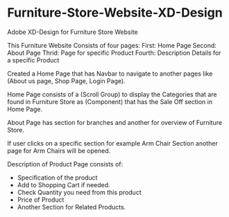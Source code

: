 # Furniture-Store-Website-XD-Design
Adobe XD-Design for Furniture Store Website 

This Furniture Website Consists of four pages:
First: Home Page
Second: About Page
Thrid: Page for specific Product
Fourth: Description Details for a specific Product

Created a Home Page that has Navbar to navigate to another pages like (About us page, Shop Page, Login Page).

Home Page consists of a (Scroll Group) to display the Categories that are found in Furniture Store as (Component) that has the Sale Off section in Home Page.

About Page has section for branches and another for overview of Furniture Store.

If user clicks on a specific section for example Arm Chair Section another page for Arm Chairs will be opened.

Description of Product Page consists of:
- Specification of the product
- Add to Shopping Cart if needed.
- Check Quantity you need from this product
- Price of Product
- Another Section for Related Products.
